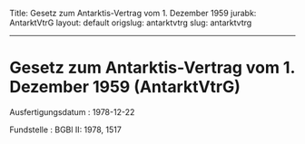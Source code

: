 Title: Gesetz zum Antarktis-Vertrag vom 1. Dezember 1959
jurabk: AntarktVtrG
layout: default
origslug: antarktvtrg
slug: antarktvtrg

---

# Gesetz zum Antarktis-Vertrag vom 1. Dezember 1959 (AntarktVtrG)

Ausfertigungsdatum
:   1978-12-22

Fundstelle
:   BGBl II: 1978, 1517

